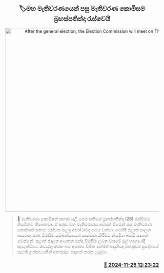 <p align='center'><b><h2 align='center' title='After the general election, the Election Commission will meet on Thursday'>🏷මහ මැතිවරණයෙන් පසු මැතිවරණ කොමිසම බ්‍රහස්පතින්දා රැස්වෙයි</h2></b></p>
<p align='center'><img src='https://helakuru.sgp1.cdn.digitaloceanspaces.com/esana/images/lib/election-commission-398934.jpg' width='600' alt='After the general election, the Election Commission will meet on Thursday'></p>

>📝 මැතිවරණ කොමිෂන් සභාව යළි මෙම සතියේ බ්‍රහස්පතින්දා (28) රැස්වීමට නියමිතව තිබෙනවා.
ඒ අනුව මහ මැතිවරණය අවසන් වීමෙන් පසු මැතිවරණ කොමිෂන් සභාව රැස්වන පළමු අවස්ථාවද මෙය වනවා.
මෙහිදී පළාත් පාලන ආයතන ඡන්ද විමසීම සම්බන්ධයෙන් සාකච්ඡා කිරීමට නියමිත බවයි සඳහන් වෙන්නේ.
පළාත් පාලන ආයතන ඡන්ද විමසීම ලබන වසරේ මුල් භාගයේදී පැවැත්වීමට කටයුතු කරන බව අමාත්‍ය විජිත හේරත් පසුගියදා මහනුවර ප්‍රදේශයේ පැවති උත්සවයකින් අනතුරුව සඳහන් කරනු ලැබුවා. 


<h3 align='right'><a href='https://www.helakuru.lk/esana/p/105411/'>📅 2024-11-25 12:23:22</a></h3>
